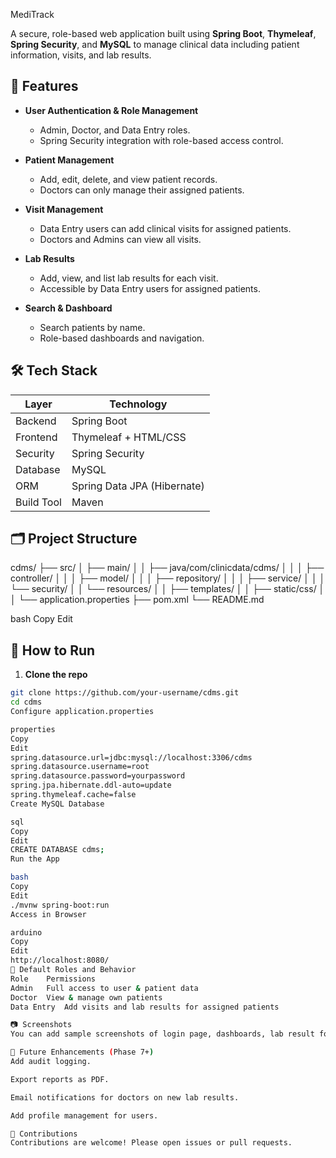 MediTrack

A secure, role-based web application built using **Spring Boot**, **Thymeleaf**, **Spring Security**, and **MySQL** to manage clinical data including patient information, visits, and lab results.

## 🚀 Features

- **User Authentication & Role Management**
  - Admin, Doctor, and Data Entry roles.
  - Spring Security integration with role-based access control.
  
- **Patient Management**
  - Add, edit, delete, and view patient records.
  - Doctors can only manage their assigned patients.

- **Visit Management**
  - Data Entry users can add clinical visits for assigned patients.
  - Doctors and Admins can view all visits.

- **Lab Results**
  - Add, view, and list lab results for each visit.
  - Accessible by Data Entry users for assigned patients.

- **Search & Dashboard**
  - Search patients by name.
  - Role-based dashboards and navigation.

## 🛠️ Tech Stack

| Layer          | Technology               |
|----------------|--------------------------|
| Backend        | Spring Boot              |
| Frontend       | Thymeleaf + HTML/CSS     |
| Security       | Spring Security          |
| Database       | MySQL                    |
| ORM            | Spring Data JPA (Hibernate) |
| Build Tool     | Maven                    |

## 🗂️ Project Structure

cdms/
├── src/
│ ├── main/
│ │ ├── java/com/clinicdata/cdms/
│ │ │ ├── controller/
│ │ │ ├── model/
│ │ │ ├── repository/
│ │ │ ├── service/
│ │ │ └── security/
│ │ └── resources/
│ │ ├── templates/
│ │ ├── static/css/
│ │ └── application.properties
├── pom.xml
└── README.md

bash
Copy
Edit

## 🧪 How to Run

1. **Clone the repo**

```bash
git clone https://github.com/your-username/cdms.git
cd cdms
Configure application.properties

properties
Copy
Edit
spring.datasource.url=jdbc:mysql://localhost:3306/cdms
spring.datasource.username=root
spring.datasource.password=yourpassword
spring.jpa.hibernate.ddl-auto=update
spring.thymeleaf.cache=false
Create MySQL Database

sql
Copy
Edit
CREATE DATABASE cdms;
Run the App

bash
Copy
Edit
./mvnw spring-boot:run
Access in Browser

arduino
Copy
Edit
http://localhost:8080/
👤 Default Roles and Behavior
Role	Permissions
Admin	Full access to user & patient data
Doctor	View & manage own patients
Data Entry	Add visits and lab results for assigned patients

📷 Screenshots
You can add sample screenshots of login page, dashboards, lab result form, etc.

📌 Future Enhancements (Phase 7+)
Add audit logging.

Export reports as PDF.

Email notifications for doctors on new lab results.

Add profile management for users.

🤝 Contributions
Contributions are welcome! Please open issues or pull requests.
